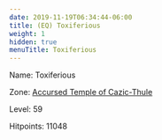 ```yaml
---
date: 2019-11-19T06:34:44-06:00
title: (EQ) Toxiferious
weight: 1
hidden: true
menuTitle: Toxiferious
---
```


Name: Toxiferious


Zone: [Accursed Temple of Cazic-Thule](/en/eq/exploration/accursed_temple_of_cazicthule)

Level: 59

Hitpoints: 11048